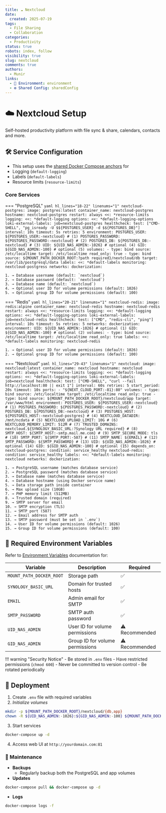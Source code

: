 ```yaml
---
title: ☁️ Nextcloud
date:
  created: 2025-07-19
tags:
  - File Sharing
  - Collaboration
categories:
  - Productivity
status: true
robots: index, follow
visibility: true
slug: nextcloud
comments: true
authors:
  - Munir
links:
  - 🌿 Environment: environment
  - ⚙️ Shared Config: sharedConfig
---
```


# ☁️ Nextcloud Setup

Self-hosted productivity platform with file sync & share, calendars, contacts and more.

<!-- more -->

## 🛠️ Service Configuration

- This setup uses the [shared Docker Compose anchors](./global/sharedConfig.md) for
- Logging (`default-logging`)
- Labels (`default-labels`)
- Resource limits (`resource-limits`)

### Core Services

=== "PostgreSQL"
    ```yaml hl_lines="18-22" linenums="1"
    nextcloud-postgres:
      image: postgres:latest
      container_name: nextcloud-postgres
      hostname: nextcloud-postgres
      restart: always
      <<: *resource-limits
      logging:
        <<: *default-logging
        options:
          <<: *default-logging-options
          loki-external-labels: job=nextcloud-postgres
      healthcheck:
        test: ["CMD-SHELL", "pg_isready -U $${POSTGRES_USER} -d $${POSTGRES_DB}"]
        interval: 10s
        timeout: 5s
        retries: 5
      environment:
        POSTGRES_USER: ${POSTGRES_USER:-nextcloud} # (1)
        POSTGRES_PASSWORD: ${POSTGRES_PASSWORD:-nextcloud} # (2)
        POSTGRES_DB: ${POSTGRES_DB:-nextcloud} # (3)
        UID: ${UID_NAS_ADMIN:-1026} # optional (4)
        GID: ${GID_NAS_ADMIN:-100} # optional (5)
      volumes:
        - type: bind
          source: /etc/localtime
          target: /etc/localtime
          read_only: true
        - type: bind
          source: ${MOUNT_PATH_DOCKER_ROOT:?path required}/nextcloud/db
          target: /var/lib/postgresql/data
      labels:
        <<: *default-labels
        monitoring: nextcloud-postgress
      networks:
        dockerization:
    ```

    1. → Database username (default: `nextcloud`)
    2. → Database password (default: `nextcloud`)
    3. → Database name (default: `nextcloud`)
    4. → Optional user ID for volume permissions (default: 1026)
    5. → Optional group ID for volume permissions (default: 100)

=== "Redis"
    ```yaml hl_lines="20-21" linenums="1"
    nextcloud-redis:
      image: redis:alpine
      container_name: nextcloud-redis
      hostname: nextcloud-redis
      restart: always
      <<: *resource-limits
      logging:
        <<: *default-logging
        options:
          <<: *default-logging-options
          loki-external-labels: job=nextcloud-redis
      healthcheck:
        test: ["CMD", "redis-cli", "ping"]
        interval: 10s
        timeout: 5s
        retries: 5
      networks:
        dockerization:
      environment:
        UID: ${UID_NAS_ADMIN:-1026} # optional (1)
        GID: ${GID_NAS_ADMIN:-100} # optional (2)
      volumes:
        - type: bind
          source: /etc/localtime
          target: /etc/localtime
          read_only: true
      labels:
        <<: *default-labels
        monitoring: nextcloud-redis
    ```

    1. → Optional user ID for volume permissions (default: 1026)
    2. → Optional group ID for volume permissions (default: 100)

=== "Nextcloud"
    ```yaml hl_lines="29-43" linenums="1"
    nextcloud:
      image: nextcloud:latest
      container_name: nextcloud
      hostname: nextcloud
      restart: always
      <<: *resource-limits
      logging:
        <<: *default-logging
        options:
          <<: *default-logging-options
          loki-external-labels: job=nextcloud
      healthcheck:
        test: ["CMD-SHELL", "curl --fail http://localhost:80 || exit 1"]
        interval: 60s
        retries: 5
        start_period: 20s
        timeout: 10s
      ports:
        - "${NEXT_CLOUD_PORT:-81}:80"
      volumes:
        - type: bind
          source: /etc/localtime
          target: /etc/localtime
          read_only: true
        - type: bind
          source: ${MOUNT_PATH_DOCKER_ROOT}/nextcloud/app
          target: /var/www/html
      environment:
        POSTGRES_USER: ${POSTGRES_USER:-nextcloud} # (1)
        POSTGRES_PASSWORD: ${POSTGRES_PASSWORD:-nextcloud} # (2)
        POSTGRES_DB: ${POSTGRES_DB:-nextcloud} # (3)
        POSTGRES_HOST: ${POSTGRES_HOST:-nextcloud-postgres} # (4)
        NEXTCLOUD_DATADIR: /mnt/ncdata # (5)
        NEXTCLOUD_UPLOAD_LIMIT: 10G # (6)
        NEXTCLOUD_MEMORY_LIMIT: 512M # (7)
        TRUSTED_DOMAINS: nextcloud.${SYNOLOGY_BASIC_URL:?Synology URL required} # (8)
        SMTP_HOST: ${SMTP_HOST:-smtp.mail.me.com} # (9)
        SMTP_SECURE_MODE: tls # (10)
        SMTP_PORT: ${SMTP_PORT:-587} # (11)
        SMTP_NAME: ${EMAIL} # (12)
        SMTP_PASSWORD: ${SMTP_PASSWORD} # (13)
        UID: ${UID_NAS_ADMIN:-1026} # optional (14)
        GID: ${GID_NAS_ADMIN:-100} # optional (15)
      depends_on:
        nextcloud-postgres:
          condition: service_healthy
        nextcloud-redis:
          condition: service_healthy
      labels:
        <<: *default-labels
        monitoring: nextcloud
      networks:
        dockerization:
    ```

    1. → PostgreSQL username (matches database service)
    2. → PostgreSQL password (matches database service)
    3. → Database name (matches database service)
    4. → Database hostname (using Docker service name)
    5. → Data storage path inside container
    6. → Max upload size (10GB)
    7. → PHP memory limit (512MB)
    8. → Trusted domain (required)
    9. → SMTP server for email
    10. → SMTP encryption (TLS)
    11. → SMTP port (587)
    12. → Email address for SMTP auth
    13. → SMTP password (must be set in `.env`)
    14. → User ID for volume permissions (default: 1026)
    15. → Group ID for volume permissions (default: 100)

## 🔐 Required Environment Variables

Refer to [Environment Variables](./global/index.md) documentation for:

| Variable | Description | Required |
|----------|-------------|----------|
| `MOUNT_PATH_DOCKER_ROOT` | Storage path | ✅ |
| `SYNOLOGY_BASIC_URL` | Domain for trusted hosts | ✅ |
| `EMAIL` | Admin email for SMTP | ✅ |
| `SMTP_PASSWORD` | SMTP auth password | ✅ |
| `UID_NAS_ADMIN` | User ID for volume permissions | ⚠️ Recommended |
| `GID_NAS_ADMIN` | Group ID for volume permissions | ⚠️ Recommended |

!!! warning "Security Notice"
    - Be stored in `.env` files
    - Have restricted permissions (`chmod 600`)
    - Never be committed to version control
    - Be rotated periodically

## 🚀 Deployment

1. Create `.env` file with required variables
2. *Initialize volumes*
```bash
mkdir -p ${MOUNT_PATH_DOCKER_ROOT}/nextcloud/{db,app}
chown -R ${UID_NAS_ADMIN:-1026}:${GID_NAS_ADMIN:-100} ${MOUNT_PATH_DOCKER_ROOT}/nextcloud
```
3. Start services
```bash
docker-compose up -d
```
4. Access web UI at `http://yourdomain.com:81`
### 🔄 Maintenance

- **Backups**
	- Regularly backup both the PostgreSQL and app volumes
- **Updates**
```bash
docker-compose pull && docker-compose up -d
```
- **Logs**
```bash
docker-compose logs -f
```
